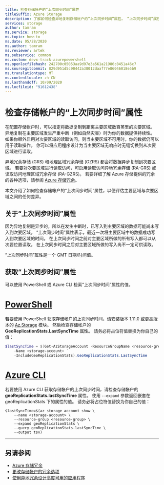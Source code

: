 ```yaml
---
title: 检查存储帐户的“上次同步时间”属性
titleSuffix: Azure Storage
description: 了解如何检查异地复制存储帐户的“上次同步时间”属性。 “上次同步时间”属性表示，最近一次将主要区域中的所有写入数据成功写入到次要区域的时间。
services: storage
author: tamram
ms.service: storage
ms.topic: how-to
ms.date: 05/28/2020
ms.author: tamram
ms.reviewer: artek
ms.subservice: common
ms.custom: devx-track-azurepowershell
ms.openlocfilehash: 242700c05053aa9d07e3a561a21986c8451a46c7
ms.sourcegitcommit: 829d951d5c90442a38012daaf77e86046018e5b9
ms.translationtype: MT
ms.contentlocale: zh-CN
ms.lasthandoff: 10/09/2020
ms.locfileid: "91612438"
---
```

# <a name="check-the-last-sync-time-property-for-a-storage-account"></a>检查存储帐户的“上次同步时间”属性

在配置存储帐户时，可以指定将数据复制到距离主要区域数百英里的次要区域。 异地复制在主要区域发生严重中断（例如自然灾害）时为你的数据提供持续性。 如果你额外启用对次要区域的读取访问，则当主要区域不可用时，你的数据仍可以用于读取操作。 你可以将应用程序设计为当主要区域无响应时无缝切换到从次要区域进行读取。

异地冗余存储 (GRS) 和地理区域冗余存储 (GZRS) 都会将数据异步复制到次要区域。 若要对次要区域进行读取访问，可启用读取访问异地冗余存储 (RA-GRS) 或读取访问地理区域冗余存储 (RA-GZRS)。 若要详细了解 Azure 存储提供的冗余的各种选项，请参阅 [Azure 存储冗余](storage-redundancy.md)。

本文介绍了如何检查存储帐户的“上次同步时间”属性，以便评估主要区域与次要区域之间的任何差异。

## <a name="about-the-last-sync-time-property"></a>关于“上次同步时间”属性

因为异地复制是异步的，所以在发生中断时，已写入到主要区域的数据可能尚未写入到次要区域。 “上次同步时间”属性表示，最近一次将主要区域中的数据成功写入到次要区域的时间。 在上次同步时间之前对主要区域所做的所有写入都可以从次要位置读取。 在上次同步时间之后对主要区域所做的写入尚不一定可供读取。

“上次同步时间”属性是一个 GMT 日期/时间值。

## <a name="get-the-last-sync-time-property"></a>获取“上次同步时间”属性

可以使用 PowerShell 或 Azure CLI 检索“上次同步时间”属性的值。

# <a name="powershell"></a>[PowerShell](#tab/azure-powershell)

若要使用 PowerShell 获取存储帐户的上次同步时间，请安装版本 1.11.0 或更高版本的 [Az.Storage](https://www.powershellgallery.com/packages/Az.Storage) 模块。 然后检查存储帐户的 **GeoReplicationStats.LastSyncTime** 属性。 请务必将占位符值替换为你自己的值：

```powershell
$lastSyncTime = $(Get-AzStorageAccount -ResourceGroupName <resource-group> `
    -Name <storage-account> `
    -IncludeGeoReplicationStats).GeoReplicationStats.LastSyncTime
```

# <a name="azure-cli"></a>[Azure CLI](#tab/azure-cli)

若要使用 Azure CLI 获取存储帐户的上次同步时间，请检查存储帐户的 **geoReplicationStats.lastSyncTime** 属性。 使用 `--expand` 参数返回嵌套在 geoReplicationStats 下的属性的值。 请务必将占位符值替换为你自己的值：

```azurecli-interactive
$lastSyncTime=$(az storage account show \
    --name <storage-account> \
    --resource-group <resource-group> \
    --expand geoReplicationStats \
    --query geoReplicationStats.lastSyncTime \
    --output tsv)
```

---

## <a name="see-also"></a>另请参阅

- [Azure 存储冗余](storage-redundancy.md)
- [更改存储帐户的冗余选项](redundancy-migration.md)
- [使用异地冗余设计高度可用的应用程序](geo-redundant-design.md)

